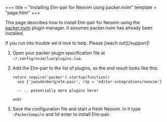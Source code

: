 +++
title = "Installing Elm-pair for Neovim using packer.nvim"
template = "page.html"
+++

This page describes how to install Elm-pair for Neovim using the [packer.nvim][] plugin manager. It assumes packer.nvim has already been installed.

If you run into trouble we'd love to help. Please [reach out][/support]!

1. Open your packer plugin specification file at `~/.config/nvim/lua/plugins.lua`.

1. Add the Elm-pair to the list of plugins, so the end result looks like this:

   ```vimscript
   return require('packer').startup(function()
     use {'jwoudenberg/elm-pair', rtp = 'editor-integrations/neovim'}

     -- .. potentially more plugins here!

   end)
   ```

1. Save the configuration file and start a fresh Neovim. In it type `:PackerCompile` and hit enter to install Elm-pair.

[packer.nvim]: https://github.com/wbthomason/packer.nvim
